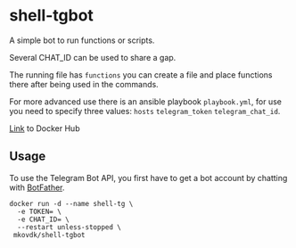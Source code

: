 # shell-tgbot
A simple bot to run functions or scripts.

Several CHAT_ID can be used to share a gap.

The running file has `functions` you can create a file and place  functions there after being used in the commands.

For more advanced use there is an ansible playbook `playbook.yml`, for use you need to specify three values: `hosts` `telegram_token` `telegram_chat_id`.

[Link](https://hub.docker.com/r/mkovdk/shell-tgbot) to Docker Hub

## Usage

To use the Telegram Bot API, you first have to get a bot account by chatting with [BotFather](https://core.telegram.org/bots#6-botfather).
```
docker run -d --name shell-tg \
  -e TOKEN= \
  -e CHAT_ID= \
  --restart unless-stopped \
 mkovdk/shell-tgbot
